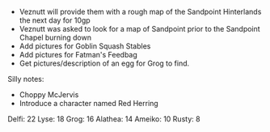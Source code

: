 * Veznutt will provide them with a rough map of the Sandpoint Hinterlands the next day for 10gp
* Veznutt was asked to look for a map of Sandpoint prior to the Sandpoint Chapel burning down
* Add pictures for Goblin Squash Stables
* Add pictures for Fatman's Feedbag
* Get pictures/description of an egg for Grog to find.


Silly notes:

* Choppy McJervis
* Introduce a character named Red Herring



Delfi: 22
Lyse: 18
Grog: 16
Alathea: 14
Ameiko: 10
Rusty: 8
